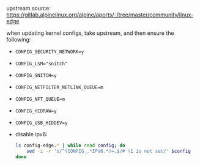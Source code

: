 upstream source: https://gitlab.alpinelinux.org/alpine/aports/-/tree/master/community/linux-edge

when updating kernel configs, take upstream, and then ensure the following:

- `CONFIG_SECURITY_NETWORK=y`

- `CONFIG_LSM="snitch"`

- `CONFIG_SNITCH=y`

- `CONFIG_NETFILTER_NETLINK_QUEUE=m`

- `CONFIG_NFT_QUEUE=m`

- `CONFIG_HIDRAW=y`

- `CONFIG_USB_HIDDEV=y`

- disable ipv6:
  ```bash
  ls config-edge.* | while read config; do
      sed -i -r 's/^(CONFIG_.*IPV6.*)=.$/# \1 is not set/' $config
  done
  ```
